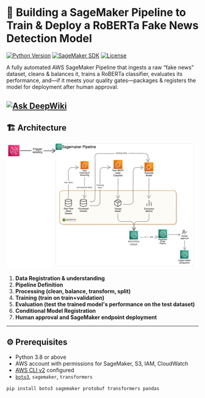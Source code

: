 # 🚀 Building a SageMaker Pipeline to Train & Deploy a RoBERTa Fake News Detection Model

[![Python Version](https://img.shields.io/badge/python-3.8%2B-blue)]()
[![SageMaker SDK](https://img.shields.io/badge/SageMaker-SDK%20v2-green)]()
[![License](https://img.shields.io/badge/license-MIT-lightgrey)]()

A fully automated AWS SageMaker Pipeline that ingests a raw “fake news” dataset, cleans & balances it, trains a RoBERTa classifier, evaluates its performance, and—if it meets your quality gates—packages & registers the model for deployment after human approval.

[![Ask DeepWiki](https://deepwiki.com/badge.svg)](https://deepwiki.com/ikram98ai/fakenews_detection_bert_aws_pipeline)
---


## 🏗️ Architecture

![Pipeline Architecture Diagram](./architecture.png)

1. **Data Registration & understanding**  
2. **Pipeline Definition**  
3. **Processing (clean, balance, transform, split)**  
4. **Training (train on train+validation)**  
5. **Evaluation (test the trained model's performance on the test dataset)**  
6. **Conditional Model Registration**  
7. **Human approval and SageMaker endpoint deployment**

---

## ⚙️ Prerequisites

- Python 3.8 or above  
- AWS account with permissions for SageMaker, S3, IAM, CloudWatch  
- [AWS CLI v2](https://docs.aws.amazon.com/cli/latest/userguide/install-cliv2.html) configured  
- [`boto3`](https://github.com/boto/boto3), `sagemaker`,  `transformers`

```bash
pip install boto3 sagemaker protobuf transformers pandas
